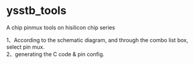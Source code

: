 # ysstb_tools

A chip pinmux tools on hisilicon chip series

1、According to the schematic diagram, and through the combo list box, select pin mux.  
2、generating the C code & pin config.
